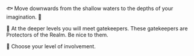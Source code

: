 🐟 Move downwards from the shallow waters to the depths of your imagination. 🐳

🔑 At the deeper levels you will meet gatekeepers. These gatekeepers are Protectors of the Realm. Be nice to them.

📶 Choose your level of involvement.
